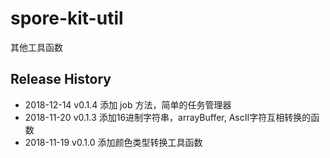 # spore-kit-util

其他工具函数

## Release History

* 2018-12-14 v0.1.4 添加 job 方法，简单的任务管理器
* 2018-11-20 v0.1.3 添加16进制字符串，arrayBuffer, AscII字符互相转换的函数
* 2018-11-19 v0.1.0 添加颜色类型转换工具函数
